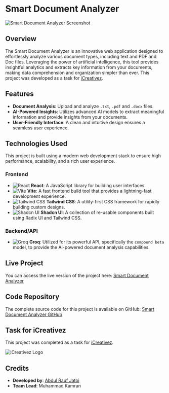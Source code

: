 # Smart Document Analyzer

![Smart Document Analyzer Screenshot](image.png)

## Overview

The Smart Document Analyzer is an innovative web application designed to effortlessly analyze various document types, including text and PDF and Doc files. Leveraging the power of artificial intelligence, this tool provides insightful analytics and extracts key information from your documents, making data comprehension and organization simpler than ever. This project was developed as a task for [iCreativez](https://www.icreativez.com/).

## Features

- **Document Analysis**: Upload and analyze `.txt`, `.pdf` and `.docx` files.
- **AI-Powered Insights**: Utilizes advanced AI models to extract meaningful information and provide insights from your documents.
- **User-Friendly Interface**: A clean and intuitive design ensures a seamless user experience.

## Technologies Used

This project is built using a modern web development stack to ensure high performance, scalability, and a rich user experience.

### Frontend

- ![React](react_logo.png) **React**: A JavaScript library for building user interfaces.
- ![Vite](vite_logo.png) **Vite**: A fast frontend build tool that provides a lightning-fast development experience.
- ![Tailwind CSS](tailwind_css_logo.png) **Tailwind CSS**: A utility-first CSS framework for rapidly building custom designs.
- ![Shadcn UI](shadcn_ui_logo.png) **Shadcn UI**: A collection of re-usable components built using Radix UI and Tailwind CSS.

### Backend/API

- ![Groq](groq_logo.png) **Groq**: Utilized for its powerful API, specifically the `compound beta` model, to provide the AI-powered document analysis capabilities.

## Live Project

You can access the live version of the project here: [Smart Document Analyzer](https://smart-document-analyzer.vercel.app/)

## Code Repository

The complete source code for this project is available on GitHub: [Smart Document Analyzer GitHub](https://github.com/Raufjatoi/Smart-Document-Analyzer)

## Task for iCreativez

This project was completed as a task for [iCreativez](https://www.icreativez.com/).

![iCreativez Logo](icreativez_logo.png)

## Credits

- **Developed by**: [Abdul Rauf Jatoi](https://raufjatoi.vercel.app/)
- **Team Lead**: Muhammad Kamran